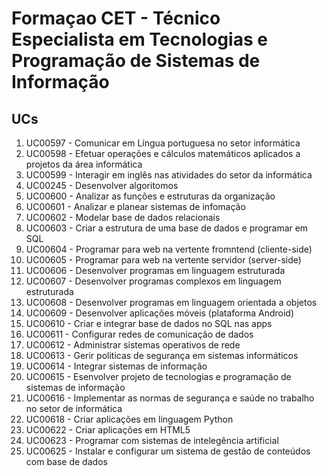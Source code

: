 # Formaçao CET - Técnico Especialista em Tecnologias e Programação de Sistemas de Informação

## UCs
01. UC00597 - Comunicar em Língua portuguesa no setor informática
02. UC00598 - Efetuar operações e cálculos matemáticos aplicados a projetos da área informática
03. UC00599 - Interagir em inglês nas atividades do setor da informática
04. UC00245 - Desenvolver algoritomos
05. UC00600 - Analizar as funções e estruturas da organização
06. UC00601 - Analizar e planear sistemas de infomação
07. UC00602 - Modelar base de dados relacionais
08. UC00603 - Criar a estrutura de uma base de dados e programar em SQL
09. UC00604 - Programar para web na vertente fromntend (cliente-side)
10. UC00605 - Programar para web na vertente servidor (server-side)
11. UC00606 - Desenvolver programas em linguagem estruturada
12. UC00607 - Desenvolver programas complexos em linguagem estruturada
13. UC00608 - Desenvolver programas em linguagem orientada a objetos
14. UC00609 - Desenvolver aplicações móveis (plataforma Android)
15. UC00610 - Criar e integrar base de dados no SQL nas apps
16. UC00611 - Configurar redes de comunicação de dados
17. UC00612 - Administrar sistemas operativos de rede
18. UC00613 - Gerir politicas de segurança em sistemas informáticos
19. UC00614 - Integrar sistemas de informação
20. UC00615 - Esenvolver projeto de tecnologias e programação de sistemas de informação
21. UC00616 - Implementar as normas de segurança e saúde no trabalho no setor de informática
22. UC00618 - Criar aplicações em linguagem Python
23. UC00622 - Criar aplicações em HTML5
24. UC00623 - Programar com sistemas de intelegência artificial
25. UC00625 - Instalar e configurar um sistema de gestão de conteúdos com base de dados

##


